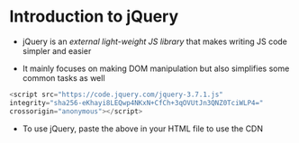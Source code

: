 # Introduction to jQuery

- jQuery is an *external light-weight JS library* that makes writing JS code
simpler and easier

- It mainly focuses on making DOM manipulation but also simplifies some common
tasks as well

```js
<script src="https://code.jquery.com/jquery-3.7.1.js" 
integrity="sha256-eKhayi8LEQwp4NKxN+CfCh+3qOVUtJn3QNZ0TciWLP4=" 
crossorigin="anonymous"></script>
```

- To use jQuery, paste the above in your HTML file to use the CDN
